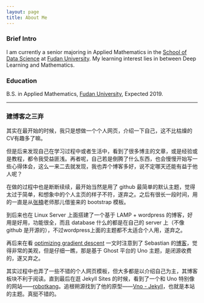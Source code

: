 ```yaml
---
layout: page
title: About Me
---
```


### Brief Intro

I am currently a senior majoring in Applied Mathematics in the [School of Data Science](http://www.sds.fudan.edu.cn/) at [Fudan University](http://www.fudan.edu.cn/en/). My learning interest lies in between Deep Learning and Mathematics.

### Education

B.S. in Applied Mathematics, <a href="http://www.fudan.edu.cn/en/">Fudan University</a>, Expected 2019.

---

### 建博客之三弃

其实在最开始的时候，我只是想做一个个人网页，介绍一下自己，这不比枯燥的CV有趣多了嘛。

但是后来发现自己在学习过程中或者生活中，看到了很多博主的文章，或是经验或是教程，都令我受益匪浅。再者呢，自己若是倒腾了什么东西，也会慢慢开始写一些心得体会，这么一来二去就发现，我也弄个博客多好，说不定哪天还能有益于他人呢？

在做的过程中也是断断续续，最开始当然是用了 github 最简单的默认主题，觉得太过于简单，和想象中的个人主页的样子不符，遂弃之。之后有很长一段时间，用的一直是从[张楠](https://zhangnanfudan.github.io/)老师那儿借鉴来的 bootstrap 模板。

到后来也在 Linux Server 上面搭建了一个基于 LAMP + wordpress 的博客，好用是好用，功能很全，而且 database 什么的都是在自己的 server 上（不像 github 是开源的），不过wordpress上面的主题都不太适合个人用，遂弃之。

再后来在看 [optimizing gradient descent](http://ruder.io/optimizing-gradient-descent/) 一文时注意到了 Sebastian 的[博客](http://ruder.io/#)，觉得非常的美观，但是仔细一瞧，那是基于 Ghost 平台的 Uno 主题，是闭源收费的，遂又弃之。

其实过程中也弄了一些不错的个人网页模板，但大多都是以介绍自己为主，其博客板块不利于阅读。直到最后在逛 Jekyll Sites 的时候，看到了一个和 Uno 特别像的网站——[robotkang](http://robotkang.cc/)。追根朔源找到了他的原型——[Vno - Jekyll](https://github.com/onevcat/vno-jekyll)，也就是本站的主题。真挺不错的。